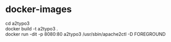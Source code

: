 # docker-images
cd a2typo3 <br />
docker build -t a2typo3 .  <br />
docker run -dit -p 8080:80 a2typo3 /usr/sbin/apache2ctl -D FOREGROUND
